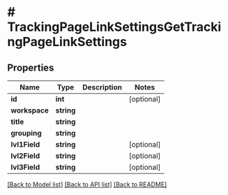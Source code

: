 # # TrackingPageLinkSettingsGetTrackingPageLinkSettings

## Properties

Name | Type | Description | Notes
------------ | ------------- | ------------- | -------------
**id** | **int** |  | [optional] 
**workspace** | **string** |  | 
**title** | **string** |  | 
**grouping** | **string** |  | 
**lvl1Field** | **string** |  | [optional] 
**lvl2Field** | **string** |  | [optional] 
**lvl3Field** | **string** |  | [optional] 

[[Back to Model list]](../../README.md#documentation-for-models) [[Back to API list]](../../README.md#documentation-for-api-endpoints) [[Back to README]](../../README.md)


